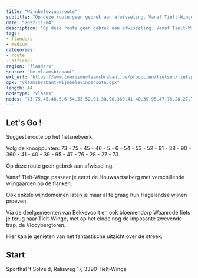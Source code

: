 ```yaml
---
title: "Wijnbelevingsroute"
subtitle: "Op deze route geen gebrek aan afwisseling. Vanaf Tielt-Winge passeer je eerst de Houwaartseberg met verschillende wijngaarden op de flanken. Ook enkele wijndomeinen laten je maar al te graag hun Hagelandse wijnen proeven."
date: "2022-11-04"
description: "Op deze route geen gebrek aan afwisseling. Vanaf Tielt-Winge passeer je eerst de Houwaartseberg met verschillende wijngaarden op de flanken. Ook enkele wijndomeinen laten je maar al te graag hun Hagelandse wijnen proeven." 
tags:
- flanders
- medium
categories: 
- route
- official
region: "flanders"
source: "be.vlaamsbrabant"
ext_url: "https://www.toerismevlaamsbrabant.be/producten/fietsen/fietsproducten/wijnbelevingsroute/index.html"
gpx: "vlaamsbrabant/Wijnbelevingsroute.gpx"
length: 44
nodetype: "vlaams"
nodes: "73,75,45,46,5,6,54,53,52,91,38,90,360,41,40,39,95,47,76,28,27,73"
---
```


## Let's Go ! 

Suggestieroute op het fietsnetwerk.

Volg de knooppunten: 73 - 75 - 45 - 46 - 5 - 6 - 54 - 53 - 52 - 91 - 38 - 90 - 360 - 41 - 40 - 39 - 95 - 47 - 76 - 28 - 27 - 73.

Op deze route geen gebrek aan afwisseling.

Vanaf Tielt-Winge passeer je eerst de Houwaartseberg met verschillende wijngaarden op de flanken.

Ook enkele wijndomeinen laten je maar al te graag hun Hagelandse wijnen proeven.

Via de deelgemeenten van Bekkevoort en ook bloemendorp Waanrode fiets je terug naar Tielt-Winge, met op het einde nog de imposante zwevende trap, de Vlooybergtoren.

Hier kan je genieten van het fantastische uitzicht over de streek.



## Start

Sporthal 't Solveld, Ralisweg 17, 3390 Tielt-Winge
